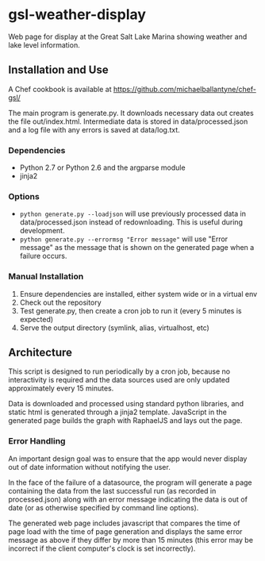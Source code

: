 # gsl-weather-display
Web page for display at the Great Salt Lake Marina showing weather and lake level information.

## Installation and Use
A Chef cookbook is available at https://github.com/michaelballantyne/chef-gsl/

The main program is generate.py. It downloads necessary data out creates the file out/index.html. Intermediate data is stored in data/processed.json and a log file with any errors is saved at data/log.txt.

### Dependencies
* Python 2.7 or Python 2.6 and the argparse module
* jinja2

### Options
* `python generate.py --loadjson` will use previously processed data in data/processed.json instead of redownloading. This is useful during development.
* `python generate.py --errormsg "Error message"` will use "Error message" as the message that is shown on the generated page when a failure occurs.

### Manual Installation
1. Ensure dependencies are installed, either system wide or in a virtual env
2. Check out the repository
3. Test generate.py, then create a cron job to run it (every 5 minutes is expected)
4. Serve the output directory (symlink, alias, virtualhost, etc)

## Architecture
This script is designed to run periodically by a cron job, because no interactivity is required and the data sources used are only updated approximately every 15 minutes.

Data is downloaded and processed using standard python libraries, and static html is generated through a jinja2 template. JavaScript in the generated page builds the graph with RaphaelJS and lays out the page.

### Error Handling
An important design goal was to ensure that the app would never display out of date information without notifying the user.

In the face of the failure of a datasource, the program will generate a page containing the data from the last successful run (as recorded in processed.json) along with an error message indicating the data is out of date (or as otherwise specified by command line options).

The generated web page includes javascript that compares the time of page load with the time of page generation and displays the same error message as above if they differ by more than 15 minutes (this error may be incorrect if the client computer's clock is set incorrectly).

